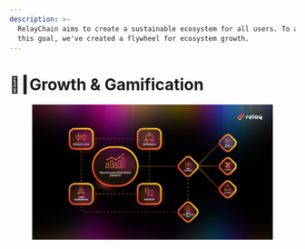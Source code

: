 ```yaml
---
description: >-
  RelayChain aims to create a sustainable ecosystem for all users. To achieve
  this goal, we've created a flywheel for ecosystem growth.
---
```


# 🚀┃Growth & Gamification

<figure><img src="../.gitbook/assets/image (7) (1).png" alt=""><figcaption></figcaption></figure>
